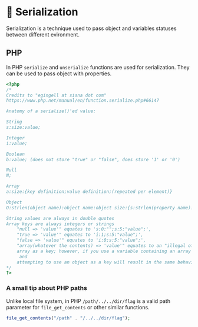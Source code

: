 # 📩 Serialization

Serialization is a technique used to pass object and variables statuses between different evironment.

## PHP

In PHP `serialize` and `unserialize` functions are used for serialization. They can be used to pass object with properties.

```php
<?php
/*
Credits to "egingell at sisna dot com"
https://www.php.net/manual/en/function.serialize.php#66147

Anatomy of a serialize()'ed value:

String
s:size:value;

Integer
i:value;

Boolean
b:value; (does not store "true" or "false", does store '1' or '0')

Null
N;

Array
a:size:{key definition;value definition;(repeated per element)}

Object
O:strlen(object name):object name:object size:{s:strlen(property name):property name:property definition;(repeated per property)}

String values are always in double quotes
Array keys are always integers or strings
    "null => 'value'" equates to 's:0:"";s:5:"value";',
    "true => 'value'" equates to 'i:1;s:5:"value";',
    "false => 'value'" equates to 'i:0;s:5:"value";',
    "array(whatever the contents) => 'value'" equates to an "illegal offset type" warning because you can't use an
    array as a key; however, if you use a variable containing an array as a key, it will equate to 's:5:"Array";s:5:"value";',
     and
    attempting to use an object as a key will result in the same behavior as using an array will.
*/
?>
```

### A small tip about PHP paths

Unlike local file system, in PHP `/path/../../dir/flag` is a valid path parameter for `file_get_contents` or other similar functions.

```php
file_get_contents("/path" . "/../../dir/flag");
```
